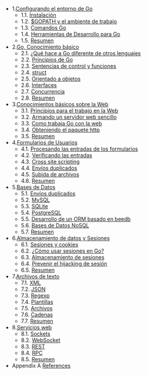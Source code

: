 - 1.[Configurando el entorno de Go](01.0.md)
	- 1.1. [Instalación](01.1.md)
	- 1.2. [$GOPATH y el ambiente de trabajo](01.2.md)
	- 1.3. [Comandos Go](01.3.md)
	- 1.4. [Herramientas de Desarrollo para Go](01.4.md)
	- 1.5. [Resumen](01.5.md)
- 2.[Go, Conocimiento básico](02.0.md)
	- 2.1. [¿Qué hace a Go diferente de otros lenguajes](02.1.md)
	- 2.2. [Principios de Go](02.2.md)
	- 2.3. [Sentencias de control y funciones](02.3.md)
	- 2.4. [struct](02.4.md)
	- 2.5. [Orientado a objetos](02.5.md)
	- 2.6. [Interfaces](02.6.md)
	- 2.7. [Concurrencia](02.7.md)
	- 2.8. [Resumen](02.8.md)
- 3.[Conocimientos básicos sobre la Web](03.0.md)
	- 3.1. [Principios para el trabajo en la Web](03.1.md)
	- 3.2. [Armando un servidor web sencillo](03.2.md)
	- 3.3. [Como trabaja Go con la web](03.3.md)
	- 3.4. [Obteniendo el paquete http](03.4.md)
	- 3.5. [Resumen](03.5.md)
- 4.[Formularios de Usuarios](04.0.md)
	- 4.1. [Procesando las entradas de los formularios](04.1.md)
	- 4.2. [Verificando las entradas](04.2.md)
	- 4.3. [Cross site scripting](04.3.md)
	- 4.4. [Envíos duplicados](04.4.md)
	- 4.5. [Subida de archivos](04.5.md)
	- 4.6. [Resumen](04.6.md)
- 5.[Bases de Datos](05.0.md)
	- 5.1. [Envíos duplicados](05.1.md)
	- 5.2. [MySQL](05.2.md)
	- 5.3. [SQLite](05.3.md)
	- 5.4. [PostgreSQL](05.4.md)
	- 5.5. [Desarrollo de un ORM basado en beedb](05.5.md)
	- 5.6. [Bases de Datos NoSQL](05.6.md)
	- 5.7. [Resumen](05.7.md)
- 6.[Almacenamiento de datos y Sesiones](06.0.md)
	- 6.1. [Sesiones y cookies](06.1.md)
	- 6.2. [¿Cómo usar sesiones en Go?](06.2.md)
	- 6.3. [Almacenamiento de sesiones](06.3.md)
	- 6.4. [Prevenir el hijacking de sesión](06.4.md)
	- 6.5. [Resumen](06.5.md)
- 7.[Archivos de texto](07.0.md)
	- 7.1. [XML](07.1.md)
	- 7.2. [JSON](07.2.md)
	- 7.3. [Regexp](07.3.md)
	- 7.4. [Plantillas](07.4.md)
	- 7.5. [Archivos](07.5.md)
	- 7.6. [Cadenas](07.6.md)
	- 7.7. [Resumen](07.7.md)
- 8.[Servicios web](08.0.md)
	- 8.1. [Sockets](08.1.md)
	- 8.2. [WebSocket](08.2.md)
	- 8.3. [REST](08.3.md)
	- 8.4. [RPC](08.4.md)
	- 8.5. [Resumen](08.5.md)
- Appendix A [References](ref.md)
